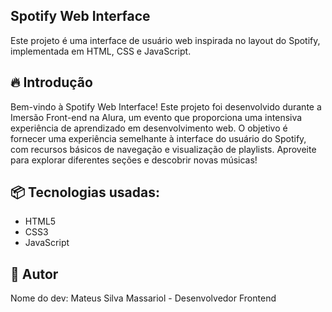 <h2>Spotify Web Interface</h2>
Este projeto é uma interface de usuário web inspirada no layout do Spotify, implementada em HTML, CSS e JavaScript.

<h2>🔥 Introdução</h2>
Bem-vindo à Spotify Web Interface! Este projeto foi desenvolvido durante a Imersão Front-end na Alura, um evento que proporciona uma intensiva experiência de aprendizado em desenvolvimento web. O objetivo é fornecer uma experiência semelhante à interface do usuário do Spotify, com recursos básicos de navegação e visualização de playlists. Aproveite para explorar diferentes seções e descobrir novas músicas!

<h2>📦 Tecnologias usadas:</h2>
<ul>
  <li>HTML5</li>
 <li>CSS3</li>
 <li>JavaScript</li>
</ul>
<h2>👷 Autor</h2>
Nome do dev: Mateus Silva Massariol - Desenvolvedor Frontend
